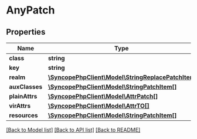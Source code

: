 # AnyPatch

## Properties
Name | Type | Description | Notes
------------ | ------------- | ------------- | -------------
**class** | **string** |  | 
**key** | **string** |  | 
**realm** | [**\SyncopePhpClient\Model\StringReplacePatchItem**](StringReplacePatchItem.md) |  | [optional] 
**auxClasses** | [**\SyncopePhpClient\Model\StringPatchItem[]**](StringPatchItem.md) |  | [optional] 
**plainAttrs** | [**\SyncopePhpClient\Model\AttrPatch[]**](AttrPatch.md) |  | [optional] 
**virAttrs** | [**\SyncopePhpClient\Model\AttrTO[]**](AttrTO.md) |  | [optional] 
**resources** | [**\SyncopePhpClient\Model\StringPatchItem[]**](StringPatchItem.md) |  | [optional] 

[[Back to Model list]](../README.md#documentation-for-models) [[Back to API list]](../README.md#documentation-for-api-endpoints) [[Back to README]](../README.md)


